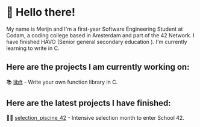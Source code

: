 # 👋 Hello there!

My name is Merijn and I'm a first-year Software Engineering Student at Codam, a coding college based in Amsterdam and part of the 42 Network. I have finished HAVO (Senior general secondary education ). I'm currently learning to write in C.

## Here are the projects I am currently working on:
📚 [libft](https://github.com/merijnjong/libft) - Write your own function library in C. <br />

## Here are the latest projects I have finished:

🏊‍♂️ [selection_piscine_42](https://github.com/merijnjong/selection_piscine_42) - Intensive selection month to enter School 42.
